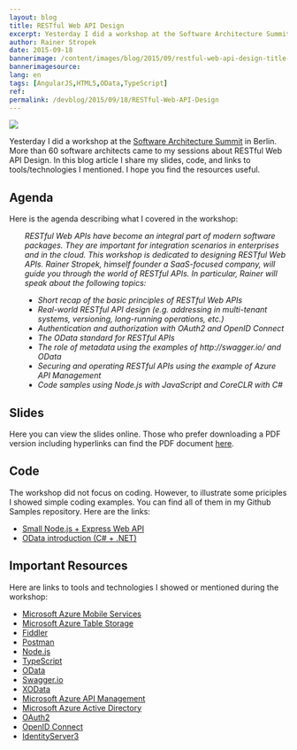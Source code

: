 ```yaml
---
layout: blog
title: RESTful Web API Design
excerpt: Yesterday I did a workshop at the Software Architecture Summit in Berlin. More than 60 software architects came to my sessions about RESTful Web API Design. In this blog article I share my slides, code, and links to tools/technologies I mentioned. I hope you find the resources useful.
author: Rainer Stropek
date: 2015-09-18
bannerimage: /content/images/blog/2015/09/restful-web-api-design-title-small.png
bannerimagesource: 
lang: en
tags: [AngularJS,HTML5,OData,TypeScript]
ref: 
permalink: /devblog/2015/09/18/RESTful-Web-API-Design
---
```


<p>
  <img src="{{site.baseurl}}/content/images/blog/2015/09/restful-web-api-design-title.png" />
</p><p>Yesterday I did a workshop at the <a href="http://software-architecture-summit.de/" target="_blank">Software Architecture Summit</a> in Berlin. More than 60 software architects came to my sessions about RESTful Web API Design. In this blog article I share my slides, code, and links to tools/technologies I mentioned. I hope you find the resources useful.</p><h2>Agenda</h2><p>Here is the agenda describing what I covered in the workshop:</p><div style="margin-left: 2em" data-mce-style="margin-left: 2em">
  <p>
    <em>RESTful Web APIs have become an integral part of modern software packages. They are important for integration scenarios in enterprises and in the cloud. This workshop is dedicated to designing RESTful Web APIs. Rainer Stropek, himself founder a SaaS-focused company, will guide you through the world of RESTful APIs. In particular, Rainer will speak about the following topics:</em>
  </p>
  <ul>
    <li>
      <em>Short recap of the basic principles of RESTful Web APIs</em>
    </li>
    <li>
      <em>Real-world RESTful API design (e.g. addressing in multi-tenant systems, versioning, long-running operations, etc.)</em>
    </li>
    <li>
      <em>Authentication and authorization with OAuth2 and OpenID Connect</em>
    </li>
    <li>
      <em>The OData standard for RESTful APIs</em>
    </li>
    <li>
      <em>The role of metadata using the examples of http://swagger.io/ and OData</em>
    </li>
    <li>
      <em>Securing and operating RESTful APIs using the example of Azure API Management</em>
    </li>
    <li>
      <em>Code samples using Node.js with JavaScript and CoreCLR with C#</em>
    </li>
  </ul>
</div><h2>Slides</h2><p>Here you can view the slides online. Those who prefer downloading a PDF version including hyperlinks can find the PDF document <a href="{{site.baseurl}}/content/images/blog/2015/09/RESTful Web API Design.pdf" target="_blank">here</a>.</p><script async="async" class="speakerdeck-embed" data-id="b3a97bbb619d407b8766c604c9ee0fa4" data-ratio="1.77777777777778" src="//speakerdeck.com/assets/embed.js"></script><h2>Code
<br /></h2><p>The workshop did not focus on coding. However, to illustrate some priciples I showed simple coding examples. You can find all of them in my Github Samples repository. Here are the links:</p><ul>
  <li>
    <a href="https://github.com/rstropek/Samples/tree/master/NodeRestAPI" target="_blank">Small Node.js + Express Web API</a>
  </li>
  <li>
    <a href="https://github.com/rstropek/Samples/tree/master/ODataFaq" target="_blank">OData introduction (C# + .NET)</a>
  </li>
</ul><h2>Important Resources</h2><p>Here are links to tools and technologies I showed or mentioned during the workshop:</p><ul>
  <li>
    <a href="http://azure.microsoft.com/en-us/documentation/services/mobile-services/" target="_blank">Microsoft Azure Mobile Services</a>
  </li>
  <li>
    <a href="https://azure.microsoft.com/en-us/documentation/articles/storage-introduction/" target="_blank">Microsoft Azure Table Storage</a>
  </li>
  <li>
    <a href="http://www.telerik.com/fiddler" target="_blank">Fiddler</a>
  </li>
  <li>
    <a href="https://www.getpostman.com/" target="_blank">Postman</a>
  </li>
  <li>
    <a href="https://nodejs.org/en/" target="_blank">Node.js</a>
  </li>
  <li>
    <a href="http://www.typescriptlang.org/" target="_blank">TypeScript</a>
  </li>
  <li>
    <a href="http://www.odata.org/" target="_blank">OData</a>
  </li>
  <li>
    <a href="http://swagger.io/" target="_blank">Swagger.io</a>
  </li>
  <li>
    <a href="http://pragmatiqa.com/xodata/" target="_blank">XOData</a>
  </li>
  <li>
    <a href="http://azure.microsoft.com/en-us/services/api-management/" target="_blank">Microsoft Azure API Management</a>
  </li>
  <li>
    <a href="https://azure.microsoft.com/en-us/documentation/articles/active-directory-whatis/" target="_blank">Microsoft Azure Active Directory</a>
  </li>
  <li>
    <a href="http://oauth.net/2/" target="_blank">OAuth2</a>
  </li>
  <li>
    <a href="http://openid.net/connect/" target="_blank">OpenID Connect</a>
  </li>
  <li>
    <a href="https://github.com/identityserver/IdentityServer3" target="_blank">IdentityServer3</a>
  </li>
</ul>
